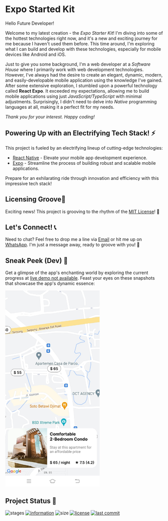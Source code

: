 # Expo Started Kit

Hello Future Developer!

Welcome to my latest creation - the *Expo Starter Kit*! I'm diving into some of the hottest technologies right now, and it's a new and exciting journey for me because I haven't used them before. This time around, I'm exploring what I can build and develop with these technologies, especially for mobile devices like Android and iOS.

Just to give you some background, I'm a web developer at a *Software House* where I primarily work with web development technologies. However, I've always had the desire to create an elegant, dynamic, modern, and easily-developable mobile application using the knowledge I've gained. After some extensive exploration, I stumbled upon a powerful technology called **React Expo**. It exceeded my expectations, allowing me to build mobile applications using just *JavaScript/TypeScript* with minimal adjustments. Surprisingly, I didn't need to delve into *Native* programming languages at all, making it a perfect fit for my needs.

*Thank you for your interest. Happy coding!*

## Powering Up with an Electrifying Tech Stack! ⚡

This project is fueled by an electrifying lineup of cutting-edge technologies:

- [React Native](https://reactnative.dev/) - Elevate your mobile app development experience.
- [Expo](https://expo.dev/) - Streamline the process of building robust and scalable mobile applications.

Prepare for an exhilarating ride through innovation and efficiency with this impressive tech stack!

## Licensing Groove🕺

Exciting news! This project is grooving to the rhythm of the [MIT License](https://github.com/novaardiansyah/Expo-Started/blob/main/LICENSE)! 🎉

## Let's Connect! 📞

Need to chat? Feel free to drop me a line via [Email](mailto:novaardiansyah78@gmail.com) or hit me up on [WhatsApp](https://wa.me/6289506668480?text=Hi%20Nova,%20I%20have%20a%20question%20about%20your%20project%20on%20GitHub:%20https://github.com/novaardiansyah/Expo-Started). I'm just a message away, ready to groove with you! 📩

## Sneak Peek (Dev) 🌟

Get a glimpse of the app's enchanting world by exploring the current progress at [live demo not available](). Feast your eyes on these snapshots that showcase the app's dynamic essence:

<div style="margin-bottom: 5px">
  <img src="assets/preview/preview-1.jpg" alt="image-1" style="width: 300px; margin-right: 10px" />
</div>

## Project Status 🚀 

![stages](https://img.shields.io/badge/stages-development-informational)
[![information](https://img.shields.io/badge/information-references-informational)](https://github.com/novaardiansyah/Expo-Started/blob/main/references.json)
![size](https://img.shields.io/github/repo-size/novaardiansyah/Expo-Started?label=size&color=informational)
[![license](https://img.shields.io/badge/license-MIT-blue.svg)](https://github.com/novaardiansyah/Expo-Started/blob/main/LICENSE)
[![last commit](https://img.shields.io/github/last-commit/novaardiansyah/Expo-Started?label=last%20commit&color=informational)](https://github.com/novaardiansyah/Expo-Started/commits/main)
